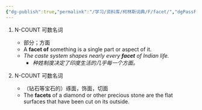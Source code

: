 ```yaml
---
{"dg-publish":true,"permalink":"/学习/资料库/柯林斯词典/F/facet/","dgPassFrontmatter":true}
---
```


1. N-COUNT 可数名词
	- 部分；方面
	- A **facet of** something is a single part or aspect of it.
	- *The caste system shapes nearly every **facet** of Indian life.*
		- *种姓制度决定了印度生活的几乎每一个方面。*

2. N-COUNT 可数名词
	- （钻石等宝石的）琢面，饰面，切面
	- The **facets** of a diamond or other precious stone are the flat surfaces that have been cut on its outside.
